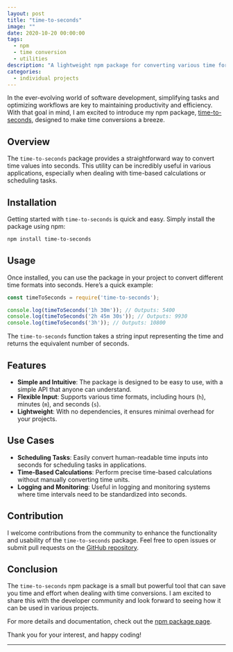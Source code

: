 ```yaml
---
layout: post
title: "time-to-seconds"
image: ""
date: 2020-10-20 00:00:00
tags:
  - npm
  - time conversion
  - utilities
description: "A lightweight npm package for converting various time formats into seconds effortlessly."
categories:
  - individual projects
---
```


<!-- time-to-seconds: A Simple yet Powerful npm Package -->

In the ever-evolving world of software development, simplifying tasks and optimizing workflows are key to maintaining productivity and efficiency. With that goal in mind, I am excited to introduce my npm package, [time-to-seconds](https://www.npmjs.com/package/time-to-seconds), designed to make time conversions a breeze.

## Overview

The `time-to-seconds` package provides a straightforward way to convert time values into seconds. This utility can be incredibly useful in various applications, especially when dealing with time-based calculations or scheduling tasks.

## Installation

Getting started with `time-to-seconds` is quick and easy. Simply install the package using npm:

```bash
npm install time-to-seconds
```

## Usage

Once installed, you can use the package in your project to convert different time formats into seconds. Here’s a quick example:

```javascript
const timeToSeconds = require('time-to-seconds');

console.log(timeToSeconds('1h 30m')); // Outputs: 5400
console.log(timeToSeconds('2h 45m 30s')); // Outputs: 9930
console.log(timeToSeconds('3h')); // Outputs: 10800
```

The `time-to-seconds` function takes a string input representing the time and returns the equivalent number of seconds.

## Features

- **Simple and Intuitive**: The package is designed to be easy to use, with a simple API that anyone can understand.
- **Flexible Input**: Supports various time formats, including hours (`h`), minutes (`m`), and seconds (`s`).
- **Lightweight**: With no dependencies, it ensures minimal overhead for your projects.

## Use Cases

- **Scheduling Tasks**: Easily convert human-readable time inputs into seconds for scheduling tasks in applications.
- **Time-Based Calculations**: Perform precise time-based calculations without manually converting time units.
- **Logging and Monitoring**: Useful in logging and monitoring systems where time intervals need to be standardized into seconds.

## Contribution

I welcome contributions from the community to enhance the functionality and usability of the `time-to-seconds` package. Feel free to open issues or submit pull requests on the [GitHub repository](https://github.com/matzar/time-to-seconds).

## Conclusion

The `time-to-seconds` npm package is a small but powerful tool that can save you time and effort when dealing with time conversions. I am excited to share this with the developer community and look forward to seeing how it can be used in various projects.

For more details and documentation, check out the [npm package page](https://www.npmjs.com/package/time-to-seconds).

Thank you for your interest, and happy coding!

---
